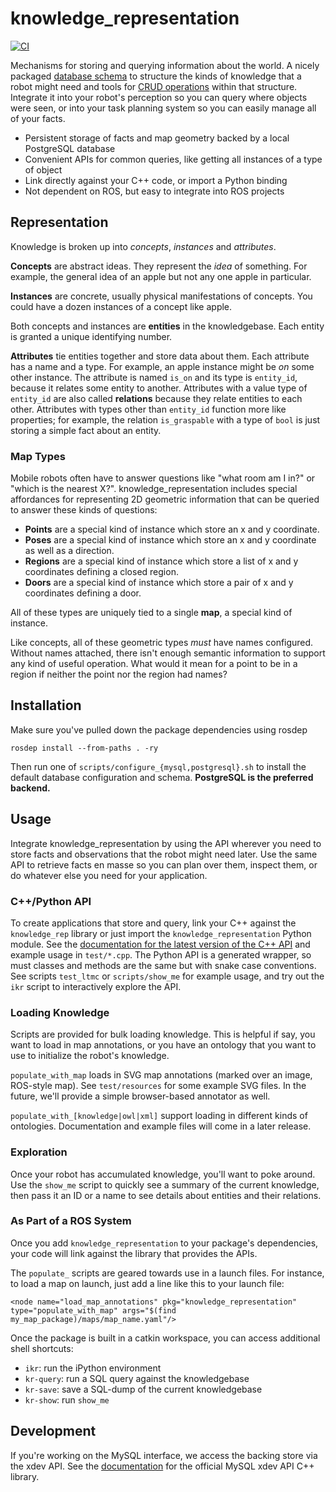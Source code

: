 # knowledge_representation

[![CI](https://github.com/utexas-bwi/knowledge_representation/workflows/CI/badge.svg)](https://github.com/utexas-bwi/knowledge_representation/actions?query=workflow%3ACI)

Mechanisms for storing and querying information about the world. A nicely
packaged [database schema](https://en.wikipedia.org/wiki/Database_schema) to structure the kinds of knowledge that a
robot might need and tools for [CRUD operations](https://en.wikipedia.org/wiki/Create,_read,_update_and_delete) within
that structure. Integrate it into your robot's perception so you can query where objects were seen, or into your task
planning system so you can easily manage all of your facts.

* Persistent storage of facts and map geometry backed by a local PostgreSQL database
* Convenient APIs for common queries, like getting all instances of a type of object
* Link directly against your C++ code, or import a Python binding
* Not dependent on ROS, but easy to integrate into ROS projects

## Representation

Knowledge is broken up into _concepts_, _instances_ and _attributes_.

**Concepts** are abstract ideas. They represent the _idea_ of something. For example, the general idea of an apple but not any one apple in particular.

**Instances** are concrete, usually physical manifestations of concepts. You could have a dozen instances of a concept like apple.

Both concepts and instances are **entities** in the knowledgebase. Each entity is granted a unique identifying number.

**Attributes** tie entities together and store data about them. Each attribute has a name and a type. For example, an apple instance might be _on_ some other instance. The attribute is named `is_on` and its type is `entity_id`, because it relates some entity to another. Attributes with a value type of `entity_id` are also called **relations** because they relate entities to each other. Attributes with types other than `entity_id` function more like properties; for example, the relation `is_graspable` with a type of `bool` is just storing a simple fact about an entity.

### Map Types

Mobile robots often have to answer questions like "what room am I in?" or "which is the nearest X?". knowledge_representation includes special affordances for representing 2D geometric information that can be queried to answer these kinds of questions:

* **Points** are a special kind of instance which store an x and y coordinate.
* **Poses** are a special kind of instance which store an x and y coordinate as well as a direction.
* **Regions** are a special kind of instance which store a list of x and y coordinates defining a closed region.
* **Doors** are a special kind of instance which store a pair of x and y coordinates defining a door.

All of these types are uniquely tied to a single **map**, a special kind of instance.

Like concepts, all of these geometric types _must_ have names configured. Without names attached, there isn't enough semantic information to support any kind of useful operation. What would it mean for a point to be in a region if neither the point nor the region had names?

## Installation

Make sure you've pulled down the package dependencies using rosdep

    rosdep install --from-paths . -ry

Then run one of `scripts/configure_{mysql,postgresql}.sh` to install the default database configuration and schema. **PostgreSQL is the preferred backend.**

## Usage

Integrate knowledge_representation by using the API wherever you need to store facts and observations that the robot might need later. Use the same API to retrieve facts en masse so you can plan over them, inspect them, or do whatever else you need for your application.

### C++/Python API

To create applications that store and query, link your C++ against the `knowledge_rep` library or just import the `knowledge_representation` Python module. See the [documentation for the latest version of the C++ API](https://utexas-bwi.github.io/knowledge_representation/) and example usage in `test/*.cpp`. The Python API is a generated wrapper, so must classes and methods are the same but with snake case conventions. See scripts `test_ltmc` or `scripts/show_me` for example usage, and try out the `ikr` script to interactively explore the API.

### Loading Knowledge

Scripts are provided for bulk loading knowledge. This is helpful if say, you want to load in map annotations, or you have an ontology that you want to use to initialize the robot's knowledge.

`populate_with_map` loads in SVG map annotations (marked over an image, ROS-style map). See `test/resources` for some example SVG files. In the future, we'll provide a simple browser-based annotator as well.

`populate_with_[knowledge|owl|xml]` support loading in different kinds of ontologies. Documentation and example files will come in a later release.

### Exploration

Once your robot has accumulated knowledge, you'll want to poke around. Use the `show_me` script to quickly see a summary of the current knowledge, then pass it an ID or a name to see details about entities and their relations.

### As Part of a ROS System

Once you add `knowledge_representation` to your package's dependencies, your code will link against the library that provides the APIs.

The `populate_` scripts are geared towards use in a launch files. For instance, to load a map on launch, just add a line like this to your launch file:

    <node name="load_map_annotations" pkg="knowledge_representation" type="populate_with_map" args="$(find my_map_package)/maps/map_name.yaml"/>

Once the package is built in a catkin workspace, you can access additional shell shortcuts:

* `ikr`: run the iPython environment
* `kr-query`: run a SQL query against the knowledgebase
* `kr-save`: save a SQL-dump of the current knowledgebase
* `kr-show`: run `show_me`


## Development

If you're working on the MySQL interface, we access the backing store via the xdev API. See the [documentation](https://dev.mysql.com/doc/dev/connector-cpp/8.0/) for the official MySQL xdev API C++ library.